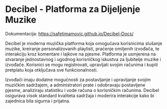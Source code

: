 # Decibel - Platforma za Dijeljenje Muzike

Dokumentacija: https://safetimamovic.github.io/Decibel-Docs/

Decibel je moderna muzička platforma koja omogućava korisnicima slušanje muzike, kreiranje personalizovanih playlisti, praćenje omiljenih izvođača, te interakciju kroz komentare i lajkove na pjesme. Platforma je usmjerena na stvaranje jednostavnog i ugodnog korisničkog iskustva za ljubitelje muzike i izvođače. Korisnici se mogu registrovati, upravljati svojim računima i kupiti pretplatu koja otključava sve funkcionalnosti.

Izvođači imaju dodatne mogućnosti za postavljanje i upravljanje svojim muzičkim sadržajem, a administratori prate i odobravaju postavljene pjesme, analiziraju statistiku i vode računa o korisničkim računima. Decibel osigurava visok standard kvaliteta sadržaja i moderira interakcije kako bi zajednica bila sigurna i prijatna.
